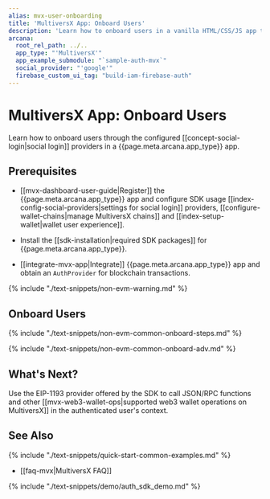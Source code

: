 ```yaml
---
alias: mvx-user-onboarding
title: 'MultiversX App: Onboard Users'
description: 'Learn how to onboard users in a vanilla HTML/CSS/JS app that integrates with the Arcana Auth SDK through plug-and-play login UI and allow authenticated users to perform MultiversX blockchain operations using the Arcana wallet.'
arcana:
  root_rel_path: ../..
  app_type: "'MultiversX'"
  app_example_submodule: "`sample-auth-mvx`"
  social_provider: "'google'"
  firebase_custom_ui_tag: "build-iam-firebase-auth"
---
```


# MultiversX App: Onboard Users

Learn how to onboard users through the configured [[concept-social-login|social login]] providers in a {{page.meta.arcana.app_type}} app. 

## Prerequisites

* [[mvx-dashboard-user-guide|Register]] the {{page.meta.arcana.app_type}} app and configure SDK usage [[index-config-social-providers|settings for social login]] providers, [[configure-wallet-chains|manage MultiversX chains]] and [[index-setup-wallet|wallet user experience]].

* Install the [[sdk-installation|required SDK packages]] for {{page.meta.arcana.app_type}}.

* [[integrate-mvx-app|Integrate]] {{page.meta.arcana.app_type}} app and obtain an `AuthProvider` for blockchain transactions.

{% include "./text-snippets/non-evm-warning.md" %}

## Onboard Users

{% include "./text-snippets/non-evm-common-onboard-steps.md" %}

{% include "./text-snippets/non-evm-common-onboard-adv.md" %}

## What's Next?

Use the EIP-1193 provider offered by the SDK to call JSON/RPC functions and other [[mvx-web3-wallet-ops|supported web3 wallet operations on MultiversX]] in the authenticated user's context.

## See Also

{% include "./text-snippets/quick-start-common-examples.md" %}

* [[faq-mvx|MultiversX FAQ]]

{% include "./text-snippets/demo/auth_sdk_demo.md" %}